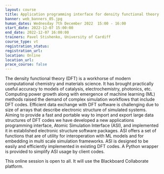 ```yaml
---
layout: course
title: Application programming interface for density functional theory software
banner: web_banners_05.jpg
human_dates: Wednesday 7th December 2022  15:00 - 16:00 
start_date: 2022-12-07 15:00:00
end_date: 2022-12-07 16:00:00
trainers: Pavel Stishenko, University of Cardiff
course_type: vt
registration_status:
registration_url:
location: Online
location_url:
prace_course: false
---
```


The density functional theory (DFT) is a workhorse of modern computational chemistry and materials science. It has brought practically useful accuracy to models of catalysis, electrochemistry, photonics, etc. Computing power growth along with emergence of machine learning (ML) methods raised the demand of complex simulation workflows that include DFT codes. Efficient data exchange with DFT software is challenging due to size of arrays that describe electronic structure of simulated systems. Aiming to provide a fast and portable way to import and export large data structures of DFT codes we have developed a new applications programming interface, Atomic Simulation Interface (ASI), and implemented it in established electronic structure software packages. ASI offers a set of functions that are of utility for interoperation with ML models and for embedding in multi scale simulation frameworks. ASI is designed to be easily and efficiently implemented in existing DFT codes. A Python wrapper is provided to simplify ASI usage by client codes.


This online session is open to all. It will use the Blackboard Collaborate platform.



<section id="service">
<!--
  <div class="row ">	

      <div class="col-xs-6 col-sm-4">
        <a class="ar2_linkbox ar2_linkbox-teal" 
          href="https://eu.bbcollab.com/guest/283ff543e5db4c29b097ad1396dbabfa">
          <strong>Join Session</strong><br/>
          Join this online session in your browser
        </a>
      </div>

      <div class="col-xs-6 col-sm-4">
        <a class="ar2_linkbox ar2_linkbox-green" href="courses/"
           href="myevents.ics">
          <strong>Add to Calendar</strong><br/>
          Download ICS file to add this event to your calendar complete with join link
        </a>
      </div>

											
    </div>

-->



<h2><a name="video">Video</a></h2>

<div>

<iframe title="Video"  width="560" height="315" src="https://www.youtube.com/embed/1MMVx9_bQ20" frameborder="0" allow="accelerometer; autoplay; encrypted-media; gyroscope; picture-in-picture" allowfullscreen></iframe>

</div>



<!--

<section id="service">

    <div class="row ">	



      <div class="col-xs-6 col-sm-4">
        <a class="ar2_linkbox ar2_linkbox-teal" href="  ">
          <strong>Transcript</strong><br/>
          Download a transcript of the video audio
        </a>
      </div>



      <div class="col-xs-6 col-sm-4">
        <a class="ar2_linkbox ar2_linkbox-green" href="courses/"
           href="ARCHER2_Training_VT.pdf">
          <strong>Slides</strong><br/>
          Download pdf of the presentation.
        </a>
      </div>
										
    </div>

</section>
-->
